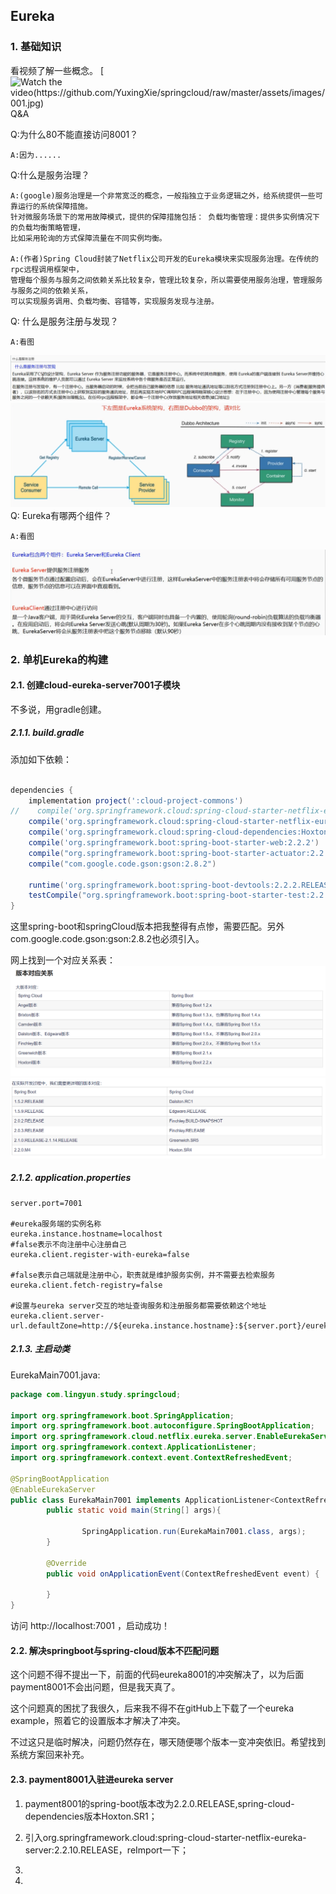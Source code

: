## Eureka

### 1. 基础知识
看视频了解一些概念。
[![Watch the video(https://github.com/YuxingXie/springcloud/raw/master/assets/images/001.jpg)](https://www.youtube.com/embed/tgZ4JyLsm7A?list=PLmOn9nNkQxJGVG1ktTV4SedFWuyef_Pi0)
Q&A

Q:为什么80不能直接访问8001？

    A:因为......
   
Q:什么是服务治理？

    A:(google)服务治理是一个非常宽泛的概念，一般指独立于业务逻辑之外，给系统提供一些可靠运行的系统保障措施。
    针对微服务场景下的常用故障模式，提供的保障措施包括： 负载均衡管理：提供多实例情况下的负载均衡策略管理，
    比如采用轮询的方式保障流量在不同实例均衡。
   
    A:(作者)Spring Cloud封装了Netflix公司开发的Eureka模块来实现服务治理。在传统的rpc远程调用框架中，
    管理每个服务与服务之间依赖关系比较复杂，管理比较复杂，所以需要使用服务治理，管理服务与服务之间的依赖关系，
    可以实现服务调用、负载均衡、容错等，实现服务发现与注册。
   
Q: 什么是服务注册与发现？

    A:看图

   ![](https://github.com/YuxingXie/springcloud/raw/master/assets/images/002.jpg)   
   ![](https://github.com/YuxingXie/springcloud/raw/master/assets/images/003.jpg)    
Q: Eureka有哪两个组件？

    A:看图

   ![](https://github.com/YuxingXie/springcloud/raw/master/assets/images/004.jpg)   

### 2. 单机Eureka的构建

#### 2.1. 创建cloud-eureka-server7001子模块

不多说，用gradle创建。

##### 2.1.1. build.gradle

添加如下依赖：

```groovy

dependencies {
    implementation project(':cloud-project-commons')
//    compile('org.springframework.cloud:spring-cloud-starter-netflix-eureka-server')
    compile('org.springframework.cloud:spring-cloud-starter-netflix-eureka-server:2.2.10.RELEASE')
    compile('org.springframework.cloud:spring-cloud-dependencies:Hoxton.SR1')
    compile('org.springframework.boot:spring-boot-starter-web:2.2.2')
    compile("org.springframework.boot:spring-boot-starter-actuator:2.2.2.RELEASE")
    compile("com.google.code.gson:gson:2.8.2")

    runtime('org.springframework.boot:spring-boot-devtools:2.2.2.RELEASE')
    testCompile("org.springframework.boot:spring-boot-starter-test:2.2.2.RELEASE")
}

```

这里spring-boot和springCloud版本把我整得有点惨，需要匹配。另外com.google.code.gson:gson:2.8.2也必须引入。

网上找到一个对应关系表：
![](https://github.com/YuxingXie/springcloud/raw/master/assets/images/005.jpg)  
![](https://github.com/YuxingXie/springcloud/raw/master/assets/images/006.jpg)  

##### 2.1.2. application.properties

```properties
server.port=7001

#eureka服务端的实例名称
eureka.instance.hostname=localhost
#false表示不向注册中心注册自己
eureka.client.register-with-eureka=false

#false表示自己端就是注册中心，职责就是维护服务实例，并不需要去检索服务
eureka.client.fetch-registry=false

#设置与eureka server交互的地址查询服务和注册服务都需要依赖这个地址
eureka.client.server-url.defaultZone=http://${eureka.instance.hostname}:${server.port}/eureka/
```

##### 2.1.3. 主启动类

EurekaMain7001.java:
```java
package com.lingyun.study.springcloud;

import org.springframework.boot.SpringApplication;
import org.springframework.boot.autoconfigure.SpringBootApplication;
import org.springframework.cloud.netflix.eureka.server.EnableEurekaServer;
import org.springframework.context.ApplicationListener;
import org.springframework.context.event.ContextRefreshedEvent;

@SpringBootApplication
@EnableEurekaServer
public class EurekaMain7001 implements ApplicationListener<ContextRefreshedEvent> {
        public static void main(String[] args){

                SpringApplication.run(EurekaMain7001.class, args);
        }

        @Override
        public void onApplicationEvent(ContextRefreshedEvent event) {

        }
}

```
访问 http://localhost:7001 ，启动成功！

#### 2.2. 解决springboot与spring-cloud版本不匹配问题

这个问题不得不提出一下，前面的代码eureka8001的冲突解决了，以为后面payment8001不会出问题，但是我天真了。

这个问题真的困扰了我很久，后来我不得不在gitHub上下载了一个eureka example，照着它的设置版本才解决了冲突。

不过这只是临时解决，问题仍然存在，哪天随便哪个版本一变冲突依旧。希望找到系统方案回来补充。

#### 2.3. payment8001入驻进eureka server

1. payment8001的spring-boot版本改为2.2.0.RELEASE,spring-cloud-dependencies版本Hoxton.SR1；

2. 引入org.springframework.cloud:spring-cloud-starter-netflix-eureka-server:2.2.10.RELEASE，reImport一下；

3. 


4. 